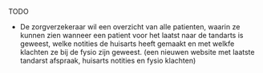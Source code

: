 TODO
- De zorgverzekeraar wil een overzicht van alle patienten, waarin ze kunnen zien wanneer een patient voor het laatst naar de tandarts is geweest, welke notities de huisarts heeft gemaakt en met welkfe klachten ze bij de fysio zijn geweest. (een nieuwen website met laatste tandarst afspraak, huisarts notities en fysio klachten)
